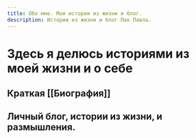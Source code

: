 ```yaml
---
title: Обо мне. Мои истории из жизни и блог.
description: Истории из жизни и блог Пак Павла.
---
```

# Здесь я делюсь историями из моей жизни и о себе

## Краткая [[Биография]]

## Личный блог, истории из жизни, и размышления.


